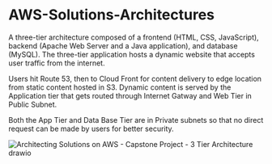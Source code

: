 # AWS-Solutions-Architectures

A three-tier architecture composed of a frontend (HTML, CSS, JavaScript), backend (Apache Web Server and a Java application), and database (MySQL). The three-tier application hosts a dynamic website that accepts user traffic from the internet.

Users hit Route 53, then to Cloud Front for content delivery to edge location from static content hosted in S3. Dynamic content is served by the Application tier that gets routed through Internet Gatway and Web Tier in Public Subnet.

Both the App Tier and Data Base Tier are in Private subnets so that no direct request can be made by users for better security.

![Architecting Solutions on AWS - Capstone Project - 3 Tier Architecture drawio](https://user-images.githubusercontent.com/8630317/206986574-cc889f93-447d-4606-886a-b041b5e63c57.png)
